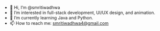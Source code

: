 - 👋 Hi, I’m @smritiwadhwa
- 👀 I’m interested in full-stack development, UI/UX design, and animation.
- 🌱 I’m currently learning Java and Python.
- 📫 How to reach me: smritiwadhwa4@gmail.com

<!---
smritiwadhwa/smritiwadhwa is a ✨ special ✨ repository because its `README.md` (this file) appears on your GitHub profile.
You can click the Preview link to take a look at your changes.
--->
